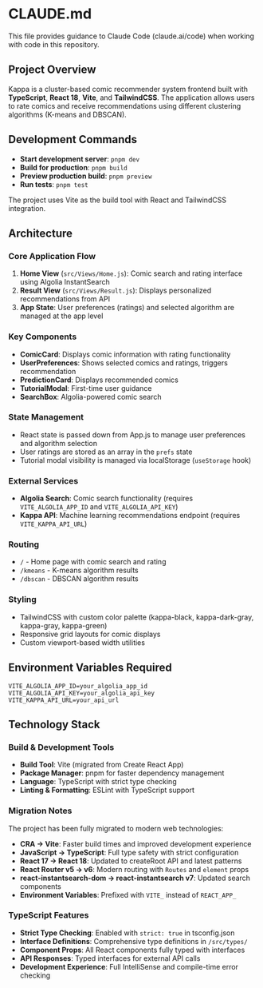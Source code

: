# CLAUDE.md

This file provides guidance to Claude Code (claude.ai/code) when working with code in this repository.

## Project Overview

Kappa is a cluster-based comic recommender system frontend built with **TypeScript**, **React 18**, **Vite**, and **TailwindCSS**. The application allows users to rate comics and receive recommendations using different clustering algorithms (K-means and DBSCAN).

## Development Commands

- **Start development server**: `pnpm dev`
- **Build for production**: `pnpm build`
- **Preview production build**: `pnpm preview`
- **Run tests**: `pnpm test`

The project uses Vite as the build tool with React and TailwindCSS integration.

## Architecture

### Core Application Flow
1. **Home View** (`src/Views/Home.js`): Comic search and rating interface using Algolia InstantSearch
2. **Result View** (`src/Views/Result.js`): Displays personalized recommendations from API
3. **App State**: User preferences (ratings) and selected algorithm are managed at the app level

### Key Components
- **ComicCard**: Displays comic information with rating functionality
- **UserPreferences**: Shows selected comics and ratings, triggers recommendation
- **PredictionCard**: Displays recommended comics
- **TutorialModal**: First-time user guidance
- **SearchBox**: Algolia-powered comic search

### State Management
- React state is passed down from App.js to manage user preferences and algorithm selection
- User ratings are stored as an array in the `prefs` state
- Tutorial modal visibility is managed via localStorage (`useStorage` hook)

### External Services
- **Algolia Search**: Comic search functionality (requires `VITE_ALGOLIA_APP_ID` and `VITE_ALGOLIA_API_KEY`)
- **Kappa API**: Machine learning recommendations endpoint (requires `VITE_KAPPA_API_URL`)

### Routing
- `/` - Home page with comic search and rating
- `/kmeans` - K-means algorithm results
- `/dbscan` - DBSCAN algorithm results

### Styling
- TailwindCSS with custom color palette (kappa-black, kappa-dark-gray, kappa-gray, kappa-green)
- Responsive grid layouts for comic displays
- Custom viewport-based width utilities

## Environment Variables Required
```
VITE_ALGOLIA_APP_ID=your_algolia_app_id
VITE_ALGOLIA_API_KEY=your_algolia_api_key
VITE_KAPPA_API_URL=your_api_url
```

## Technology Stack

### Build & Development Tools
- **Build Tool**: Vite (migrated from Create React App)
- **Package Manager**: pnpm for faster dependency management
- **Language**: TypeScript with strict type checking
- **Linting & Formatting**: ESLint with TypeScript support

### Migration Notes
The project has been fully migrated to modern web technologies:

- **CRA → Vite**: Faster build times and improved development experience
- **JavaScript → TypeScript**: Full type safety with strict configuration
- **React 17 → React 18**: Updated to createRoot API and latest patterns
- **React Router v5 → v6**: Modern routing with `Routes` and `element` props  
- **react-instantsearch-dom → react-instantsearch v7**: Updated search components
- **Environment Variables**: Prefixed with `VITE_` instead of `REACT_APP_`

### TypeScript Features
- **Strict Type Checking**: Enabled with `strict: true` in tsconfig.json
- **Interface Definitions**: Comprehensive type definitions in `/src/types/`
- **Component Props**: All React components fully typed with interfaces
- **API Responses**: Typed interfaces for external API calls
- **Development Experience**: Full IntelliSense and compile-time error checking